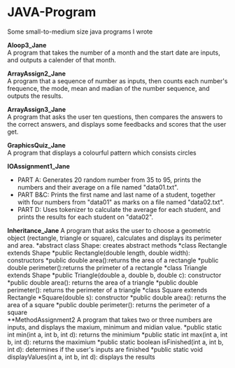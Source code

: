 # JAVA-Program
Some small-to-medium size java programs I wrote

**Aloop3_Jane**                     
  A program that takes the number of a month and the start date are inputs, and outputs a calender of that month.
  
**ArrayAssign2_Jane**                          
  A program that a sequence of number as inputs, then counts each number's frequence, the mode, mean and madian of the number sequence, and outputs the results.  
  
**ArrayAssign3_Jane**                        
  A program that asks the user ten questions, then compares the answers to the correct answers, and displays some feedbacks and scores that the user get. 
  
**GraphicsQuiz_Jane**                        
  A program that displays a colourful pattern which consists circles  
  
**IOAssignment1_Jane**                     
  - PART A: Generates 20 random number from 35 to 95, prints the numbers and their average on a file named "data01.txt".
  - PART B&C: Prints the first name and last name of a student, together with four numbers from "data01" as marks on a file named "data02.txt".
  - PART D: Uses tokenizer to calculate the average for each student, and prints the results for each student on "data02".
  
**Inheritance_Jane**
  A program that asks the user to choose a geometric object (rectangle, triangle or square), calculates and displays its perimeter and area.
  *abstract class Shape: creates abstract methods
  *class Rectangle extends Shape
    *public Rectangle(double length, double width): constructors
	*public double area():returns the area of a rectangle
	*public double perimeter():returns the primeter of a rectangle
  *class Triangle extends Shape
    *public Triangle(double a, double b, double c): constructor
    *public double area(): returns the area of a triangle
    *public double perimeter(): returns the perimeter of a triangle
  *class Square extends Rectangle
    *Square(double s): constructor
    *public double area(): returns the area of a square
    *public double perimeter(): returns the perimeter of a square	
**MethodAssignment2
  A program that takes two or three numbers are inputs, and displays the maxium, minimum and midian value.
  *public static int min(int a, int b, int d): returns the minimium
  *public static int max(int a, int b, int d): returns the maximium
  *public static boolean isFinished(int a, int b, int d): determines if the user's inputs are finished
  *public static void displayValues(int a, int b, int d): displays the results  
